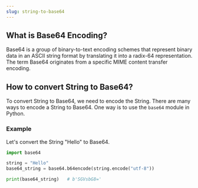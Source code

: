 ```yaml
---
slug: string-to-base64
---
```


## What is Base64 Encoding?

Base64 is a group of binary-to-text encoding schemes that represent binary data in an ASCII string format by translating it into a radix-64 representation. The term Base64 originates from a specific MIME content transfer encoding.

## How to convert String to Base64?

To convert String to Base64, we need to encode the String. There are many ways to encode a String to Base64. One way is to use the `base64` module in Python.

### Example

Let's convert the String "Hello" to Base64.

```python
import base64

string = "Hello"
base64_string = base64.b64encode(string.encode("utf-8"))

print(base64_string)   # b'SGVsbG8='
```
